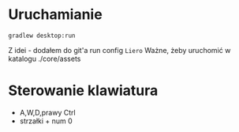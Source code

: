 # Uruchamianie
```
gradlew desktop:run
```

Z idei - dodałem do git'a run config `Liero`
Ważne, żeby uruchomić w katalogu ./core/assets

# Sterowanie klawiatura

* A,W,D,prawy Ctrl
* strzałki + num 0